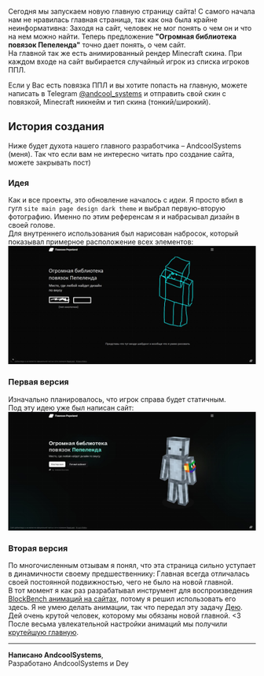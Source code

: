 Сегодня мы запускаем новую главную страницу сайта! С самого начала нам не нравилась главная страница, так как она была крайне неинформативна: Заходя на сайт, человек не мог понять о чем он и что на нем можно найти. Теперь предложение **"Огромная библиотека повязок Пепеленда"** точно дает понять, о чем сайт.  
На главной так же есть анимированный рендер Minecraft скина. При каждом входе на сайт выбирается случайный игрок из списка игроков ППЛ.

<Tip>
Если у Вас есть повязка ППЛ и вы хотите попасть на главную, можете написать в Telegram <a href="https://t.me/andcool_systems">@andcool_systems</a> и отправить свой скин с повязкой, Minecraft никнейм и тип скина (тонкий/широкий).
</Tip>

## История создания
Ниже будет духота нашего главного разработчика – AndcoolSystems (меня). Так что если вам не интересно читать про создание сайта, можете закрывать пост)

### Идея
Как и все проекты, это обновление началось с *идеи*. Я просто вбил в гугл `site main page design dark theme` и выбрал первую-вторую фотографию. Именно по этим референсам я и набрасывал дизайн в своей голове.  
Для внутреннего использования был нарисован набросок, который показывал примерное расположение всех элементов:  
![sketch](/images/main-page/sketch.jpg)

### Первая версия
Изначально планировалось, что игрок справа будет статичным.  
Под эту идею уже был написан сайт:  
![first](/images/main-page/first.jpg)

### Вторая версия
По многочисленным отзывам я понял, что эта страница сильно уступает в динамичности своему предшественнику: Главная всегда отличалась своей постоянной подвижностью, чего не было на новой главной.  
В тот момент я как раз разрабатывал инструмент для воспроизведения [BlockBench анимаций на сайтах](https://github.com/Andcool-Systems/skinview3d-blockbench), потому я решил использовать его здесь. Я не умею делать анимации, так что передал эту задачу [Дею](https://t.me/Dey_PPL). Дей очень крутой человек, которому мы обязаны новой главной. <3  
После весьма увлекательной настройки анимаций мы получили [крутейшую главную](/images/main-page/vid.mp4).

---
**Написано AndcoolSystems**,  
Разработано AndcoolSystems и Dey <Emote name="peepolove"></Emote>